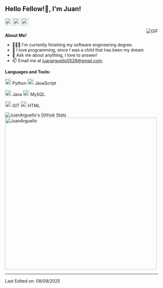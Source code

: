 <h2 title="hehehe"> Hello Fellow!👋, I'm Juan!</h2>

<a href="https://www.linkedin.com/in/juan-e-arg%C3%BCello-5a9375349/">
  <img align="left" alt="JuanArguello's LinkedIn" width="24px" src="https://img.icons8.com/nolan/96/linkedin.png" />
</a>
<a href="https://www.instagram.com/opposite_theother/">
  <img align="left" alt="JuanArguello's Instagram" width="24px" src="https://img.icons8.com/nolan/96/instagram-new.png" />
</a>
<a href="https://x.com/JuanArguelloMNS">
  <img align="left" alt="JuanArguello's X" width="24px" src="https://img.icons8.com/nolan/96/twitter.png" />
</a>




<br />
<br />


 

 <img align="right" alt="GIF" src="https://media.giphy.com/media/LmNwrBhejkK9EFP504/giphy.gif" />

**About Me!**

- 👨🏽‍💻 I'm currently finishing my software engineering degree. 
- 🌱 I love programming, since I was a child that has been my dream
- 💬 Ask me about anything, I love to answer!
- 📫 Email me at [juanarguello0526@gmail.com](juanarguello0526@gmail.com).



**Languages and Tools:**  


<code><img height="20" src="https://img.icons8.com/nolan/96/python.png"></code> Python
<code><img height="20" src="https://img.icons8.com/nolan/64/javascript-logo.png"></code> JavaScript 


<code><img height="20" src="https://img.icons8.com/nolan/64/java-coffee-cup-logo.png"></code> Java
<code><img height="20" src="https://img.icons8.com/nolan/96/sql.png"></code> MySQL



<code><img height="20" src="https://img.icons8.com/nolan/96/git.png"></code> GIT
<code><img height="20" src="https://img.icons8.com/nolan/64/html.png" alt="html"></code> HTML 

<img src="https://github-readme-stats.vercel.app/api?username=JuanArguello26&theme=vue-dark&show_icons=true&hide_border=true&count_private=true)" alt="JuanArguello's GitHub Stats"> 

<img align="center" width=500 src="https://github-readme-stats.vercel.app/api/top-langs/?username=JuanArguello26&theme=vue-dark&show_icons=true&hide_border=true&layout=compact" alt="JuanArguello" /> 

-----


Last Edited on: 08/09/2025
